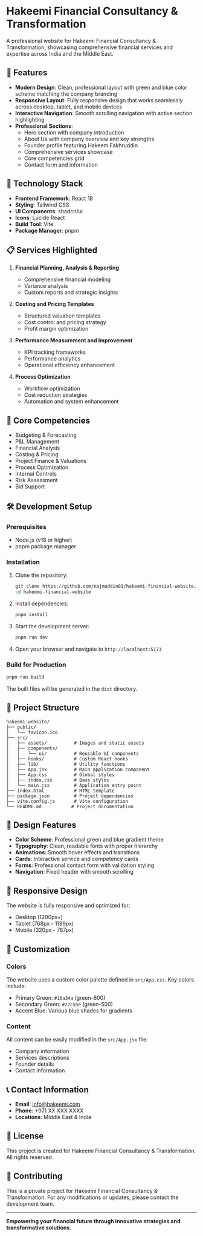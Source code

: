 # Hakeemi Financial Consultancy & Transformation

A professional website for Hakeemi Financial Consultancy & Transformation, showcasing comprehensive financial services and expertise across India and the Middle East.

## 🌟 Features

- **Modern Design**: Clean, professional layout with green and blue color scheme matching the company branding
- **Responsive Layout**: Fully responsive design that works seamlessly across desktop, tablet, and mobile devices
- **Interactive Navigation**: Smooth scrolling navigation with active section highlighting
- **Professional Sections**:
  - Hero section with company introduction
  - About Us with company overview and key strengths
  - Founder profile featuring Hakeem Fakhruddin
  - Comprehensive services showcase
  - Core competencies grid
  - Contact form and information

## 🚀 Technology Stack

- **Frontend Framework**: React 18
- **Styling**: Tailwind CSS
- **UI Components**: shadcn/ui
- **Icons**: Lucide React
- **Build Tool**: Vite
- **Package Manager**: pnpm

## 📋 Services Highlighted

1. **Financial Planning, Analysis & Reporting**
   - Comprehensive financial modeling
   - Variance analysis
   - Custom reports and strategic insights

2. **Costing and Pricing Templates**
   - Structured valuation templates
   - Cost control and pricing strategy
   - Profit margin optimization

3. **Performance Measurement and Improvement**
   - KPI tracking frameworks
   - Performance analytics
   - Operational efficiency enhancement

4. **Process Optimization**
   - Workflow optimization
   - Cost reduction strategies
   - Automation and system enhancement

## 🎯 Core Competencies

- Budgeting & Forecasting
- P&L Management
- Financial Analysis
- Costing & Pricing
- Project Finance & Valuations
- Process Optimization
- Internal Controls
- Risk Assessment
- Bid Support

## 🛠️ Development Setup

### Prerequisites

- Node.js (v18 or higher)
- pnpm package manager

### Installation

1. Clone the repository:
   ```bash
   git clone https://github.com/najmuddin01/hakeemi-financial-website.git
   cd hakeemi-financial-website
   ```

2. Install dependencies:
   ```bash
   pnpm install
   ```

3. Start the development server:
   ```bash
   pnpm run dev
   ```

4. Open your browser and navigate to `http://localhost:5173`

### Build for Production

```bash
pnpm run build
```

The built files will be generated in the `dist` directory.

## 📁 Project Structure

```
hakeemi-website/
├── public/
│   └── favicon.ico
├── src/
│   ├── assets/          # Images and static assets
│   ├── components/
│   │   └── ui/          # Reusable UI components
│   ├── hooks/           # Custom React hooks
│   ├── lib/             # Utility functions
│   ├── App.jsx          # Main application component
│   ├── App.css          # Global styles
│   ├── index.css        # Base styles
│   └── main.jsx         # Application entry point
├── index.html           # HTML template
├── package.json         # Project dependencies
├── vite.config.js       # Vite configuration
└── README.md           # Project documentation
```

## 🎨 Design Features

- **Color Scheme**: Professional green and blue gradient theme
- **Typography**: Clean, readable fonts with proper hierarchy
- **Animations**: Smooth hover effects and transitions
- **Cards**: Interactive service and competency cards
- **Forms**: Professional contact form with validation styling
- **Navigation**: Fixed header with smooth scrolling

## 📱 Responsive Design

The website is fully responsive and optimized for:
- Desktop (1200px+)
- Tablet (768px - 1199px)
- Mobile (320px - 767px)

## 🔧 Customization

### Colors

The website uses a custom color palette defined in `src/App.css`. Key colors include:
- Primary Green: `#16a34a` (green-600)
- Secondary Green: `#22c55e` (green-500)
- Accent Blue: Various blue shades for gradients

### Content

All content can be easily modified in the `src/App.jsx` file:
- Company information
- Services descriptions
- Founder details
- Contact information

## 📞 Contact Information

- **Email**: info@hakeemi.com
- **Phone**: +971 XX XXX XXXX
- **Locations**: Middle East & India

## 📄 License

This project is created for Hakeemi Financial Consultancy & Transformation. All rights reserved.

## 🤝 Contributing

This is a private project for Hakeemi Financial Consultancy & Transformation. For any modifications or updates, please contact the development team.

---

**Empowering your financial future through innovative strategies and transformative solutions.**
